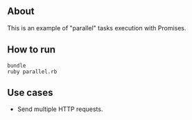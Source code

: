 About
-----

This is an example of "parallel" tasks execution with Promises.

How to run
----------

    bundle
    ruby parallel.rb

Use cases
---------

* Send multiple HTTP requests.
